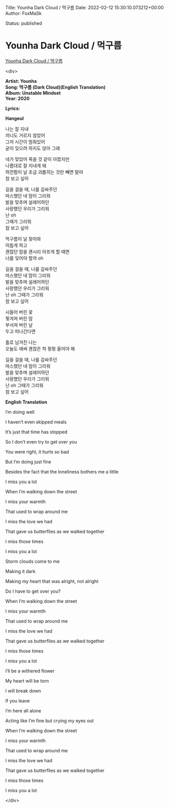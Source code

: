 Title: Younha Dark Cloud / 먹구름
Date: 2022-02-12 15:30:10.073212+00:00
Author: FoxMaSk 

Status: published





# Younha Dark Cloud / 먹구름

[Younha Dark Cloud / 먹구름](https://www.klyricsforyou.com/2020/01/younha-dark-cloud-lyrics.html)

&lt;div&gt;

**Artist: Younha**\
**Song: 먹구름 (Dark Cloud)(English Translation)**\
**Album: Unstable Mindset**\
**Year: 2020**

**Lyrics:**

**Hangeul**

 나는 잘 지내\
 끼니도 거르지 않았어\
 그저 시간이 멈춰있어\
 굳이 잊으려 하지도 않아 그래


 네가 맞았어 죽을 것 같이 아팠지만\
 나름대로 잘 지내게 돼\
 허전함이 날 조금 괴롭히는 것만 빼면 말야\
 참 보고 싶어 


 길을 걸을 때, 나를 감싸주던\
 따스했던 네 맘이 그리워\
 발을 맞추며 설레어하던\
 사랑했던 우리가 그리워\
 난 oh\
 그때가 그리워\
 참 보고 싶어



 먹구름이 날 찾아와\
 어둡게 하고\
 괜찮던 맘을 괜시리 아프게 할 때면\
 너를 잊어야 할까 oh


길을 걸을 때, 나를 감싸주던\
 따스했던 네 맘이 그리워\
 발을 맞추며 설레어하던\
 사랑했던 우리가 그리워\
 난 oh 그때가 그리워\
 참 보고 싶어


 시들어 버린 꽃\
 찢겨져 버린 맘\
 부서져 버린 날\
 두고 떠나간다면


 홀로 남겨진 나는\
 오늘도 애써 괜찮은 척 펑펑 울어야 해


 길을 걸을 때, 나를 감싸주던\
 따스했던 네 맘이 그리워\
 발을 맞추며 설레어하던\
 사랑했던 우리가 그리워\
 난 oh 그때가 그리워\
 참 보고 싶어


**English Translation**

 I’m doing well

 I haven’t even skipped meals

 It’s just that time has stopped

 So I don’t even try to get over you



 You were right, it hurts so bad

 But I’m doing just fine

 Besides the fact that the loneliness bothers me a little

 I miss you a lot



 When I’m walking down the street

 I miss your warmth

 That used to wrap around me

 I miss the love we had

 That gave us butterflies as we walked together

 I miss those times

 I miss you a lot



 Storm clouds come to me

 Making it dark

 Making my heart that was alright, not alright

 Do I have to get over you?



 When I’m walking down the street

 I miss your warmth

 That used to wrap around me

 I miss the love we had

 That gave us butterflies as we walked together

 I miss those times

 I miss you a lot



 I’ll be a withered flower

 My heart will be torn

 I will break down

 If you leave



 I’m here all alone

 Acting like I’m fine but crying my eyes out



 When I’m walking down the street

 I miss your warmth

 That used to wrap around me

 I miss the love we had

 That gave us butterflies as we walked together

 I miss those times

 I miss you a lot

&lt;/div&gt;